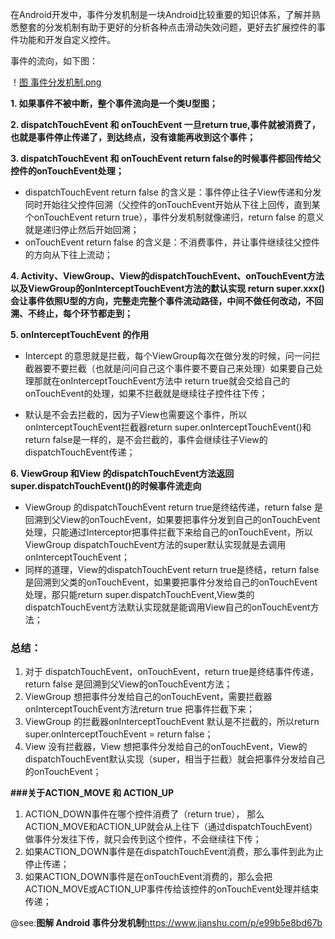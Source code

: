 在Android开发中，事件分发机制是一块Android比较重要的知识体系，了解并熟悉整套的分发机制有助于更好的分析各种点击滑动失效问题，更好去扩展控件的事件功能和开发自定义控件。

事件的流向，如下图：

！[图 事件分发机制.png](https://github.com/FPhoenixCorneaE/SomeDevelopmentSkills/blob/master/%E9%A2%84%E8%A7%88%E5%9B%BE/Android%E4%BA%8B%E4%BB%B6%E5%88%86%E5%8F%91%E6%9C%BA%E5%88%B6.png)

 **1. 如果事件不被中断，整个事件流向是一个类U型图；**
 
 **2. dispatchTouchEvent 和 onTouchEvent 一旦return true,事件就被消费了，也就是事件停止传递了，到达终点，没有谁能再收到这个事件；**
 
 **3. dispatchTouchEvent 和 onTouchEvent return false的时候事件都回传给父控件的onTouchEvent处理；**
 
 - dispatchTouchEvent return false 的含义是：事件停止往子View传递和分发同时开始往父控件回溯（父控件的onTouchEvent开始从下往上回传，直到某个onTouchEvent return true），事件分发机制就像递归，return false 的意义就是递归停止然后开始回溯；
 - onTouchEvent return false 的含义是：不消费事件，并让事件继续往父控件的方向从下往上流动；

**4. Activity、ViewGroup、View的dispatchTouchEvent、onTouchEvent方法以及ViewGroup的onInterceptTouchEvent方法的默认实现 return super.xxx() 会让事件依照U型的方向，完整走完整个事件流动路径，中间不做任何改动，不回溯、不终止，每个环节都走到；**

**5. onInterceptTouchEvent 的作用**

- Intercept 的意思就是拦截，每个ViewGroup每次在做分发的时候，问一问拦截器要不要拦截（也就是问问自己这个事件要不要自己来处理）如果要自己处理那就在onInterceptTouchEvent方法中 return true就会交给自己的onTouchEvent的处理，如果不拦截就是继续往子控件往下传；

- 默认是不会去拦截的，因为子View也需要这个事件，所以onInterceptTouchEvent拦截器return super.onInterceptTouchEvent()和return false是一样的，是不会拦截的，事件会继续往子View的dispatchTouchEvent传递；

**6. ViewGroup 和View 的dispatchTouchEvent方法返回super.dispatchTouchEvent()的时候事件流走向**

- ViewGroup 的dispatchTouchEvent return true是终结传递，return false 是回溯到父View的onTouchEvent，如果要把事件分发到自己的onTouchEvent处理，只能通过Interceptor把事件拦截下来给自己的onTouchEvent，所以ViewGroup dispatchTouchEvent方法的super默认实现就是去调用onInterceptTouchEvent；
- 同样的道理，View的dispatchTouchEvent return true是终结，return false 是回溯到父类的onTouchEvent，如果要把事件分发给自己的onTouchEvent 处理，那只能return super.dispatchTouchEvent,View类的dispatchTouchEvent方法默认实现就是能调用View自己的onTouchEvent方法；

### 总结：

1. 对于 dispatchTouchEvent，onTouchEvent，return true是终结事件传递，return false 是回溯到父View的onTouchEvent方法；
2. ViewGroup 想把事件分发给自己的onTouchEvent，需要拦截器onInterceptTouchEvent方法return true 把事件拦截下来；
3. ViewGroup 的拦截器onInterceptTouchEvent 默认是不拦截的，所以return super.onInterceptTouchEvent = return false；
4. View 没有拦截器，View 想把事件分发给自己的onTouchEvent，View的dispatchTouchEvent默认实现（super，相当于拦截）就会把事件分发给自己的onTouchEvent；


**###关于ACTION_MOVE 和 ACTION_UP**

1. ACTION_DOWN事件在哪个控件消费了（return true）， 那么ACTION_MOVE和ACTION_UP就会从上往下（通过dispatchTouchEvent）做事件分发往下传，就只会传到这个控件，不会继续往下传；
2. 如果ACTION_DOWN事件是在dispatchTouchEvent消费，那么事件到此为止停止传递；
3. 如果ACTION_DOWN事件是在onTouchEvent消费的，那么会把ACTION_MOVE或ACTION_UP事件传给该控件的onTouchEvent处理并结束传递；



@see:**图解 Android 事件分发机制**https://www.jianshu.com/p/e99b5e8bd67b




 
 
 
 
 
 
 
 
 
 
 
 
 
 
 
 
 
 
 
 
